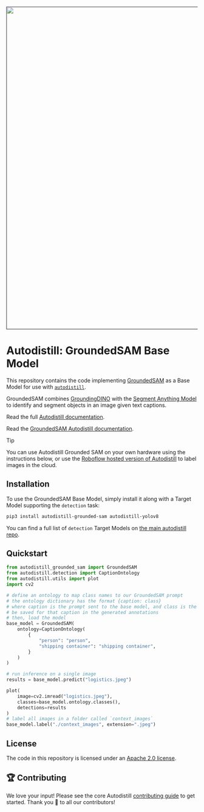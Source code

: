 <div align="center">
  <p>
    <a align="center" href="" target="_blank">
      <img
        width="850"
        src="https://media.roboflow.com/open-source/autodistill/autodistill-banner.jpg"
      >
    </a>
  </p>
</div>

# Autodistill: GroundedSAM Base Model

This repository contains the code implementing [GroundedSAM](https://github.com/IDEA-Research/Grounded-Segment-Anything) as a Base Model for use with [`autodistill`](https://github.com/autodistill/autodistill).

GroundedSAM combines [GroundingDINO](https://github.com/IDEA-Research/GroundingDINO) with the [Segment Anything Model](https://github.com/facebookresearch/segment-anything) to identify and segment objects in an image given text captions.

Read the full [Autodistill documentation](https://autodistill.github.io/autodistill/).

Read the [GroundedSAM Autodistill documentation](https://autodistill.github.io/autodistill/base_models/groundedsam/).

> [!TIP]
> You can use Autodistill Grounded SAM on your own hardware using the instructions below, or use the [Roboflow hosted version of Autodistill](https://blog.roboflow.com/launch-auto-label/) to label images in the cloud.

## Installation

To use the GroundedSAM Base Model, simply install it along with a Target Model supporting the `detection` task:

```bash
pip3 install autodistill-grounded-sam autodistill-yolov8
```

You can find a full list of `detection` Target Models on [the main autodistill repo](https://github.com/autodistill/autodistill).

## Quickstart

```python
from autodistill_grounded_sam import GroundedSAM
from autodistill.detection import CaptionOntology
from autodistill.utils import plot
import cv2

# define an ontology to map class names to our GroundedSAM prompt
# the ontology dictionary has the format {caption: class}
# where caption is the prompt sent to the base model, and class is the label that will
# be saved for that caption in the generated annotations
# then, load the model
base_model = GroundedSAM(
    ontology=CaptionOntology(
        {
            "person": "person",
            "shipping container": "shipping container",
        }
    )
)

# run inference on a single image
results = base_model.predict("logistics.jpeg")

plot(
    image=cv2.imread("logistics.jpeg"),
    classes=base_model.ontology.classes(),
    detections=results
)
# label all images in a folder called `context_images`
base_model.label("./context_images", extension=".jpeg")
```

## License

The code in this repository is licensed under an [Apache 2.0 license](LICENSE).

## 🏆 Contributing

We love your input! Please see the core Autodistill [contributing guide](https://github.com/autodistill/autodistill/blob/main/CONTRIBUTING.md) to get started. Thank you 🙏 to all our contributors!

